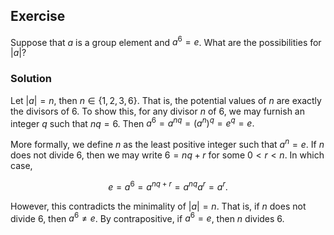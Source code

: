 ## Exercise
Suppose that $a$ is a group element and $a^6=e$. What are the possibilities for $|a|$?

### Solution
Let $|a|=n$, then $n \in \lbrace 1, 2, 3, 6 \rbrace$. That is, the potential values of $n$ are exactly the divisors of $6$. To show this, for any divisor $n$ of $6$, we may furnish an integer $q$ such that $nq = 6$. Then $a^6 = a^{nq} = (a^n)^q = e^q = e.$

More formally, we define $n$ as the least positive integer such that $a^n = e$. If $n$ does not divide $6$, then we may write $6 = nq + r$ for some $0 < r < n$. In which case,

$$e = a^6 = a^{nq + r} = a^{nq}a^r = a^r.$$

However, this contradicts the minimality of $|a|=n$. That is, if $n$ does not divide $6$, then $a^6 \ne e$. By contrapositive, if $a^6 = e$, then $n$ divides $6$.
